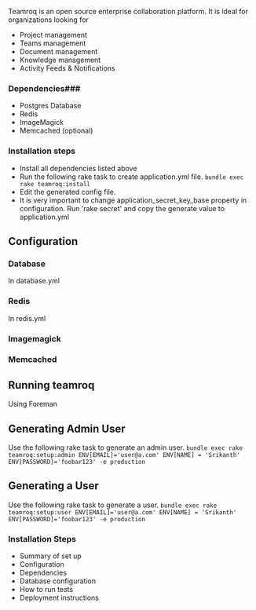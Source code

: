 

Teamroq is an open source enterprise collaboration platform. It is ideal for organizations looking for

- Project management
- Teams management
- Document management
- Knowledge management
- Activity Feeds & Notifications

### Dependencies###

* Postgres Database
* Redis
* ImageMagick
* Memcached (optional)

### Installation steps ###

* Install all dependencies listed above
* Run the following rake task to create application.yml file.
`bundle exec rake teamroq:install`
* Edit the generated config file.
* It is very important to change application_secret_key_base property in configuration. Run 'rake secret' and copy the generate value to application.yml

## Configuration ##

### Database ###

In database.yml

### Redis ###

In redis.yml

### Imagemagick ###


### Memcached ###


## Running teamroq ##

Using Foreman

## Generating Admin User ##

Use the following rake task to generate an admin user.
`bundle exec rake teamroq:setup:admin ENV[EMAIL]='user@a.com' ENV[NAME] = 'Srikanth' ENV[PASSWORD]='foobar123' -e production`

## Generating a User ##

Use the following rake task to generate a user.
`bundle exec rake teamroq:setup:user ENV[EMAIL]='user@a.com' ENV[NAME] = 'Srikanth' ENV[PASSWORD]='foobar123' -e production`




	



### Installation Steps ###

* Summary of set up
* Configuration
* Dependencies
* Database configuration
* How to run tests
* Deployment instructions


